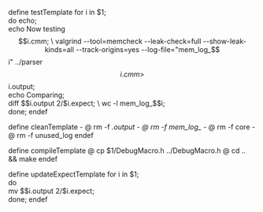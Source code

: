 define testTemplate
	for i in $1; \
	do echo; \
	echo Now testing $$i.cmm; \
	valgrind --tool=memcheck --leak-check=full --show-leak-kinds=all --track-origins=yes --log-file="mem_log_$$i" ../parser $$i.cmm > $$i.output; \
	echo Comparing; \
	diff $$i.output $2/$$i.expect; \
	wc -l mem_log_$$i; \
	done;
endef

define cleanTemplate
    - @ rm -f *.output
    - @ rm -f mem_log_*
    - @ rm -f core
    - @ rm -f unused_log
endef

define compileTemplate
    @ cp $1/DebugMacro.h ../DebugMacro.h
    @ cd .. && make
endef

define updateExpectTemplate
	for i in $1; \
	do \
    mv $$i.output $2/$$i.expect; \
	done;
endef
